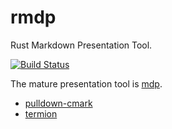 # rmdp

Rust Markdown Presentation Tool.

[![Build Status][travis]](https://travis-ci.com/nebgnahz/mdp-rs)


The mature presentation tool is [mdp](https://github.com/visit1985/mdp).

- [pulldown-cmark](https://github.com/google/pulldown-cmark)
- [termion](https://github.com/ticki/termion)


<!-- links -->
[travis]: https://travis-ci.com/nebgnahz/mdp-rs.svg?token=FtzQss73KSBwcHhSsrGQ&branch=master
